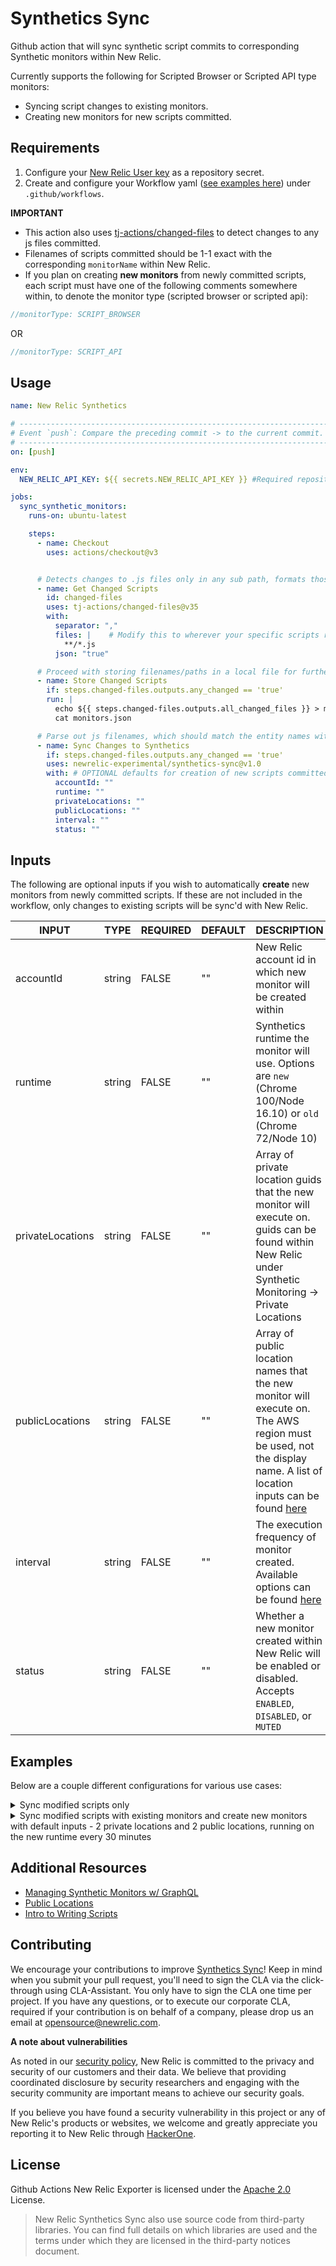 # Synthetics Sync
Github action that will sync synthetic script commits to corresponding Synthetic monitors within New Relic.

Currently supports the following for Scripted Browser or Scripted API type monitors:
 - Syncing script changes to existing monitors.
 - Creating new monitors for new scripts committed.

## Requirements
1. Configure your [New Relic User key](https://docs.newrelic.com/docs/apis/intro-apis/new-relic-api-keys/#user-key) as a repository secret.
2. Create and configure your Workflow yaml ([see examples here](#examples)) under `.github/workflows`.

**IMPORTANT**
* This action also uses [tj-actions/changed-files](https://github.com/tj-actions/changed-files) to detect changes to any js files committed.
* Filenames of scripts committed should be 1-1 exact with the corresponding `monitorName` within New Relic.
* If you plan on creating **new monitors** from newly committed scripts, each script must have one of the following comments somewhere within, to denote the monitor type (scripted browser or scripted api):

```js
//monitorType: SCRIPT_BROWSER
```
OR
```js
//monitorType: SCRIPT_API
```

## Usage

```yaml
name: New Relic Synthetics

# -------------------------------------------------------------------------------------------------------------------------
# Event `push`: Compare the preceding commit -> to the current commit.
# -------------------------------------------------------------------------------------------------------------------------
on: [push]

env:
  NEW_RELIC_API_KEY: ${{ secrets.NEW_RELIC_API_KEY }} #Required repository secret

jobs:
  sync_synthetic_monitors:
    runs-on: ubuntu-latest

    steps:
      - name: Checkout
        uses: actions/checkout@v3


      # Detects changes to .js files only in any sub path, formats those filenames/paths as json
      - name: Get Changed Scripts
        id: changed-files
        uses: tj-actions/changed-files@v35
        with:
          separator: ","
          files: |    # Modify this to wherever your specific scripts reside - defaults to any js files
            **/*.js
          json: "true"

      # Proceed with storing filenames/paths in a local file for further processing, ONLY if any .js files have changed or been committed.
      - name: Store Changed Scripts
        if: steps.changed-files.outputs.any_changed == 'true'
        run: |
          echo ${{ steps.changed-files.outputs.all_changed_files }} > monitors.json
          cat monitors.json

      # Parse out js filenames, which should match the entity names within NR, fetch the entity's guid, and update existing monitor or create new one
      - name: Sync Changes to Synthetics
        if: steps.changed-files.outputs.any_changed == 'true'
        uses: newrelic-experimental/synthetics-sync@v1.0
        with: # OPTIONAL defaults for creation of new scripts committed
          accountId: ""
          runtime: ""
          privateLocations: ""
          publicLocations: ""
          interval: ""
          status: ""
```

## Inputs
The following are optional inputs if you wish to automatically **create** new monitors from newly committed scripts. If these are not included in the workflow, only changes to existing scripts will be sync'd with New Relic.

| INPUT            | TYPE   | REQUIRED | DEFAULT | DESCRIPTION                                                                                                                                                                                                                                                                                |
| ---------------- | ------ | -------- | ------- | ------------------------------------------------------------------------------------------------------------------------------------------------------------------------------------------------------------------------------------------------------------------------------------------ |
| accountId        | string | FALSE    | ""      | New Relic account id in which new monitor will be created within                                                                                                                                                                                                                           |
| runtime          | string | FALSE    | ""      | Synthetics runtime the monitor will use. Options are `new` (Chrome 100/Node 16.10) or `old` (Chrome 72/Node 10)                                                                                                                                                                                                                    |
| privateLocations | string | FALSE    | ""      | Array of private location guids that the new monitor will execute on. guids can be found within New Relic under Synthetic Monitoring -> Private Locations                                                                                                                                  |
| publicLocations  | string | FALSE    | ""      | Array of public location names that the new monitor will execute on. The AWS region must be used, not the display name. A list of location inputs can be found [here](https://docs.newrelic.com/docs/synthetics/synthetic-monitoring/administration/synthetic-public-minion-ips/#location) |
| interval         | string | FALSE    | ""      | The execution frequency of monitor created. Available options can be found [here](https://docs.newrelic.com/docs/apis/nerdgraph/examples/nerdgraph-synthetics-tutorial/#period-attribute)                                                                                                  |
| status           | string | FALSE    | ""      | Whether a new monitor created within New Relic will be enabled or disabled. Accepts `ENABLED`, `DISABLED`, or `MUTED`                                                                                                                                                                     |


## Examples
Below are a couple different configurations for various use cases:

<details>
<summary>Sync modified scripts only</summary>

```yaml
...
  - name: Sync Changes to Synthetics
    if: steps.changed-files.outputs.any_changed == 'true'
    uses: newrelic-experimental/synthetics-sync@v1.0
    with:
      accountId: ""
      runtime: ""
      privateLocations: ""
      publicLocations: ""
      interval: ""
      status: ""
...
```
</details>

<details>
<summary>Sync modified scripts with existing monitors and create new monitors with default inputs - 2 private locations and 2 public locations, running on the new runtime every 30 minutes</summary>

```yaml
...
  - name: Sync Changes to Synthetics
    if: steps.changed-files.outputs.any_changed == 'true'
    uses: newrelic-experimental/synthetics-sync@v1.0
    with: # all optional defaults for creation of new scripts committed
      accountId: 123
      runtime: "new"
      privateLocations: "[{'guid': 'xtz'},{'guid': 'abc'}]"
      publicLocations: "['AWS_AP_EAST_1', 'AWS_US_EAST_2']"
      interval: EVERY_30_MINUTES
      status: ENABLED
...
```
See [inputs](#inputs) for more information.
</details>

## Additional Resources
* [Managing Synthetic Monitors w/ GraphQL](https://docs.newrelic.com/docs/apis/nerdgraph/examples/nerdgraph-synthetics-tutorial/)
* [Public Locations](https://docs.newrelic.com/docs/synthetics/synthetic-monitoring/administration/synthetic-public-minion-ips/#location)
* [Intro to Writing Scripts](https://docs.newrelic.com/docs/synthetics/synthetic-monitoring/scripting-monitors/introduction-scripted-browser-monitors/)

## Contributing

We encourage your contributions to improve [Synthetics Sync](../../)! Keep in mind when you submit your pull request, you'll need to sign the CLA via the click-through using CLA-Assistant. You only have to sign the CLA one time per project. If you have any questions, or to execute our corporate CLA, required if your contribution is on behalf of a company, please drop us an email at opensource@newrelic.com.

**A note about vulnerabilities**

As noted in our [security policy](../../security/policy), New Relic is committed to the privacy and security of our customers and their data. We believe that providing coordinated disclosure by security researchers and engaging with the security community are important means to achieve our security goals.

If you believe you have found a security vulnerability in this project or any of New Relic's products or websites, we welcome and greatly appreciate you reporting it to New Relic through [HackerOne](https://hackerone.com/newrelic).

## License

Github Actions New Relic Exporter is licensed under the [Apache 2.0](http://apache.org/licenses/LICENSE-2.0.txt) License.

>New Relic Synthetics Sync also use source code from third-party libraries. You can find full details on which libraries are used and the terms under which they are licensed in the third-party notices document.
